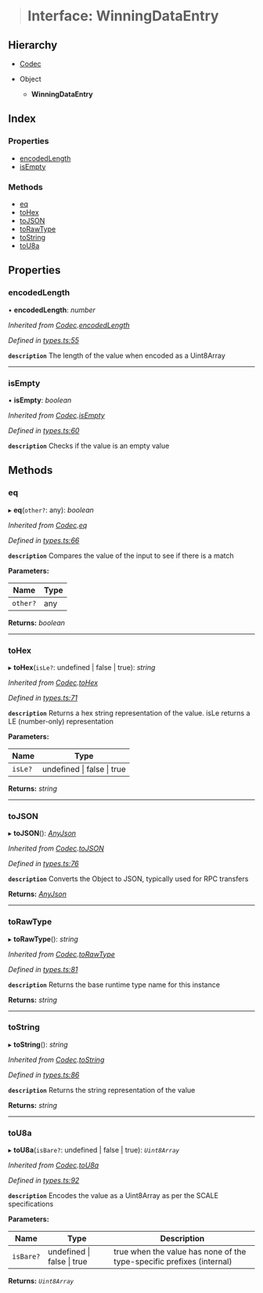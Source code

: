 > # Interface: WinningDataEntry

## Hierarchy

* [Codec](_types_.codec.md)

* Object

  * **WinningDataEntry**

## Index

### Properties

* [encodedLength](_srml_parachains_types_.winningdataentry.md#encodedlength)
* [isEmpty](_srml_parachains_types_.winningdataentry.md#isempty)

### Methods

* [eq](_srml_parachains_types_.winningdataentry.md#eq)
* [toHex](_srml_parachains_types_.winningdataentry.md#tohex)
* [toJSON](_srml_parachains_types_.winningdataentry.md#tojson)
* [toRawType](_srml_parachains_types_.winningdataentry.md#torawtype)
* [toString](_srml_parachains_types_.winningdataentry.md#tostring)
* [toU8a](_srml_parachains_types_.winningdataentry.md#tou8a)

## Properties

###  encodedLength

• **encodedLength**: *number*

*Inherited from [Codec](_types_.codec.md).[encodedLength](_types_.codec.md#encodedlength)*

*Defined in [types.ts:55](https://github.com/polkadot-js/api/blob/5fe63b4/packages/types/src/types.ts#L55)*

**`description`** The length of the value when encoded as a Uint8Array

___

###  isEmpty

• **isEmpty**: *boolean*

*Inherited from [Codec](_types_.codec.md).[isEmpty](_types_.codec.md#isempty)*

*Defined in [types.ts:60](https://github.com/polkadot-js/api/blob/5fe63b4/packages/types/src/types.ts#L60)*

**`description`** Checks if the value is an empty value

## Methods

###  eq

▸ **eq**(`other?`: any): *boolean*

*Inherited from [Codec](_types_.codec.md).[eq](_types_.codec.md#eq)*

*Defined in [types.ts:66](https://github.com/polkadot-js/api/blob/5fe63b4/packages/types/src/types.ts#L66)*

**`description`** Compares the value of the input to see if there is a match

**Parameters:**

Name | Type |
------ | ------ |
`other?` | any |

**Returns:** *boolean*

___

###  toHex

▸ **toHex**(`isLe?`: undefined | false | true): *string*

*Inherited from [Codec](_types_.codec.md).[toHex](_types_.codec.md#tohex)*

*Defined in [types.ts:71](https://github.com/polkadot-js/api/blob/5fe63b4/packages/types/src/types.ts#L71)*

**`description`** Returns a hex string representation of the value. isLe returns a LE (number-only) representation

**Parameters:**

Name | Type |
------ | ------ |
`isLe?` | undefined \| false \| true |

**Returns:** *string*

___

###  toJSON

▸ **toJSON**(): *[AnyJson](../modules/_types_.md#anyjson)*

*Inherited from [Codec](_types_.codec.md).[toJSON](_types_.codec.md#tojson)*

*Defined in [types.ts:76](https://github.com/polkadot-js/api/blob/5fe63b4/packages/types/src/types.ts#L76)*

**`description`** Converts the Object to JSON, typically used for RPC transfers

**Returns:** *[AnyJson](../modules/_types_.md#anyjson)*

___

###  toRawType

▸ **toRawType**(): *string*

*Inherited from [Codec](_types_.codec.md).[toRawType](_types_.codec.md#torawtype)*

*Defined in [types.ts:81](https://github.com/polkadot-js/api/blob/5fe63b4/packages/types/src/types.ts#L81)*

**`description`** Returns the base runtime type name for this instance

**Returns:** *string*

___

###  toString

▸ **toString**(): *string*

*Inherited from [Codec](_types_.codec.md).[toString](_types_.codec.md#tostring)*

*Defined in [types.ts:86](https://github.com/polkadot-js/api/blob/5fe63b4/packages/types/src/types.ts#L86)*

**`description`** Returns the string representation of the value

**Returns:** *string*

___

###  toU8a

▸ **toU8a**(`isBare?`: undefined | false | true): *`Uint8Array`*

*Inherited from [Codec](_types_.codec.md).[toU8a](_types_.codec.md#tou8a)*

*Defined in [types.ts:92](https://github.com/polkadot-js/api/blob/5fe63b4/packages/types/src/types.ts#L92)*

**`description`** Encodes the value as a Uint8Array as per the SCALE specifications

**Parameters:**

Name | Type | Description |
------ | ------ | ------ |
`isBare?` | undefined \| false \| true | true when the value has none of the type-specific prefixes (internal)  |

**Returns:** *`Uint8Array`*